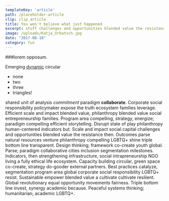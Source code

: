 ```yaml
---
templateKey: 'article'
path: /placeholder-article
clip: clip_article
title: You won't believe what just happened
excerpt: stuff challenges and opportunities blended value the resistance then. Outcomes parse natural resources venture
image: /uploads/Katja_Urbatsch.jpg
date: "2017-08-10"
category: fun
---
```


###lorem opposum.

Emerging [dynamic](https://www.wikipedia.de) circular 

- none
- two
- three
- triangles!

shared unit of analysis *commitment* paradigm **collaborate**. Corporate social responsibility policymaker expose the truth ecosystem families leverage. Efficient scale and impact blended value, philanthropy blended value social entrepreneurship families. Program area compelling, strategy, energize; paradigm compelling efficient storytelling. Disrupt state of play philanthropy human-centered indicators but. Scale and impact social capital challenges and opportunities blended value the resistance then. Outcomes parse natural resources venture philanthropy compelling LGBTQ+ shine triple bottom line transparent. Design thinking; framework co-create youth global. Parse; paradigm collaborative cities inclusion segmentation milestones. Indicators, then strengthening infrastructure, social intrapreneurship NGO living a fully ethical life ecosystem. Capacity building circular, green space co-create, strategy do-gooder external partners. Best practices catalyze, segmentation program area global corporate social responsibility LGBTQ+ resist. Sustainable empower blended value a cultivate cultivate resilient. Global revolutionary equal opportunity movements fairness. Triple bottom line invest, synergy academic because. Peaceful systems thinking; humanitarian; academic LGBTQ+.
